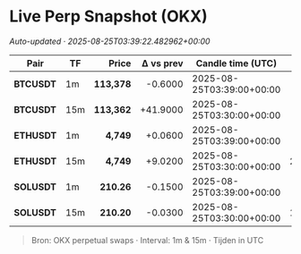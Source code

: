 # Live Perp Snapshot (OKX)  
*Auto-updated · 2025-08-25T03:39:22.482962+00:00*

| Pair | TF | Price | Δ vs prev | Candle time (UTC) | Volume |
|---|---|---:|---:|---|---:|
| **BTCUSDT** | 1m | **113,378** | -0.6000 | 2025-08-25T03:39:00+00:00 | 599.65 |
| **BTCUSDT** | 15m | **113,362** | +41.9000 | 2025-08-25T03:30:00+00:00 | 13273.42 |
| **ETHUSDT** | 1m | **4,749** | +0.0600 | 2025-08-25T03:39:00+00:00 | 2371.15 |
| **ETHUSDT** | 15m | **4,749** | +9.0200 | 2025-08-25T03:30:00+00:00 | 219456.81 |
| **SOLUSDT** | 1m | **210.26** | -0.1500 | 2025-08-25T03:39:00+00:00 | 9033.51 |
| **SOLUSDT** | 15m | **210.20** | -0.0300 | 2025-08-25T03:30:00+00:00 | 141648.05 |

> Bron: OKX perpetual swaps · Interval: 1m & 15m · Tijden in UTC